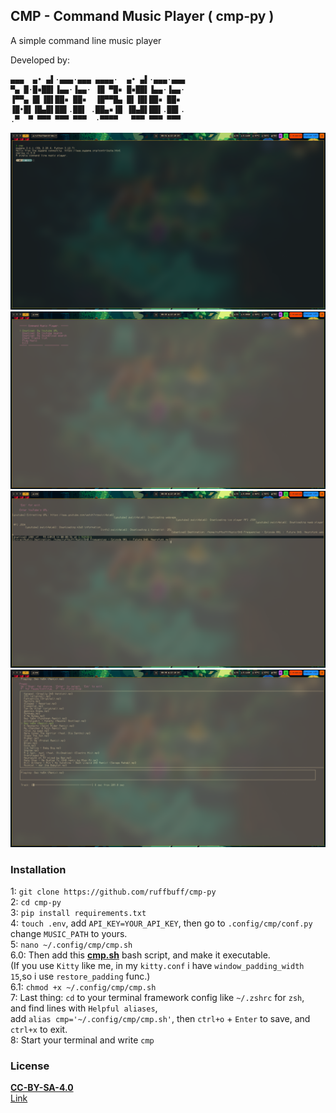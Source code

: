 ## CMP - Command Music Player ( cmp-py )
A simple command line music player

Developed by:
```shell
▄▄▄  ▄• ▄▌·▄▄▄·▄▄▄ ▄▄▄▄·  ▄• ▄▌·▄▄▄·▄▄▄
▀▄ █·█▪██▌▐▄▄·▐▄▄· ▐█ ▀█▪ █▪██▌▐▄▄·▐▄▄·
▐▀▀▄ █▌▐█▌██▪ ██▪  ▐█▀▀█▄ █▌▐█▌██▪ ██▪ 
▐█•█▌▐█▄█▌██▌.██▌ .██▄▪▐█ ▐█▄█▌██▌.██▌.
.▀  ▀ ▀▀▀ ▀▀▀ ▀▀▀  ·▀▀▀▀   ▀▀▀ ▀▀▀ ▀▀▀ 
```
![Sneak-peek0](images/image0.png)<br/>
![Sneak-peek1](images/image1.png)<br/>
![Sneak-peek2](images/image2.png)<br/>
![Sneak-peek3](images/image3.png)<br/>
### Installation
1: `git clone https://github.com/ruffbuff/cmp-py`<br/>
2: `cd cmp-py`<br/>
3: `pip install requirements.txt`<br/>
4: `touch .env`, add `API_KEY=YOUR_API_KEY`, then go to `.config/cmp/conf.py` change `MUSIC_PATH` to yours.<br/>
5: `nano ~/.config/cmp/cmp.sh`<br/>
6.0: Then add this **[cmp.sh](.config/cmp/cmp.sh)** bash script, and make it executable.<br/>
(If you use `Kitty` like me, in my `kitty.conf` i have `window_padding_width 15`,so i use `restore_padding` func.)<br/>
6.1: `chmod +x ~/.config/cmp/cmp.sh`<br/>
7: Last thing: `cd` to your terminal framework config like `~/.zshrc` for `zsh`,<br/> and find lines with `Helpful aliases`,<br/> add `alias cmp='~/.config/cmp/cmp.sh'`, then `ctrl+o` + `Enter` to save, and `ctrl+x` to exit.<br/>
8: Start your terminal and write `cmp`<br/>
### License
**[CC-BY-SA-4.0](LICENSE)**<br/>
[Link](https://choosealicense.com/licenses/cc-by-sa-4.0/#)

